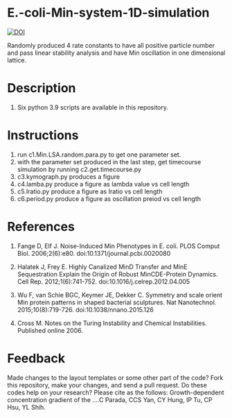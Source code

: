 # E.-coli-Min-system-1D-simulation
[![DOI](https://zenodo.org/badge/660496460.svg)](https://zenodo.org/badge/latestdoi/660496460)

Randomly produced 4 rate constants to have all positive particle number and pass linear stability analysis and have Min oscillation in one dimensional lattice.

# Description

1. Six python 3.9 scripts are available in this repository.

# Instructions

1. run c1.Min.LSA.random.para.py to get one parameter set.
2. with the parameter set produced in the last step, get timecourse simulation by running c2.get.timecourse.py
3. c3.kymograph.py produces a figure
4. c4.lamba.py produce a figure as lambda value vs cell length
5. c5.Iratio.py produce a figure as Iratio vs cell length
6. c6.period.py produce a figure as oscillation preiod vs cell length

# References

1.  Fange D, Elf J. Noise-Induced Min Phenotypes in E. coli. PLOS Comput Biol. 2006;2(6):e80. doi:10.1371/journal.pcbi.0020080

2.	Halatek J, Frey E. Highly Canalized MinD Transfer and MinE Sequestration Explain the Origin of Robust MinCDE-Protein Dynamics. Cell Rep. 2012;1(6):741-752. doi:10.1016/j.celrep.2012.04.005

3.	Wu F, van Schie BGC, Keymer JE, Dekker C. Symmetry and scale orient Min protein patterns in shaped bacterial sculptures. Nat Nanotechnol. 2015;10(8):719-726. doi:10.1038/nnano.2015.126

4.	Cross M. Notes on the Turing Instability and Chemical Instabilities. Published online 2006.


# Feedback

Made changes to the layout templates or some other part of the code? Fork this repository, make your changes, and send a pull request.
Do these codes help on your research? Please cite as the follows: Growth-dependent concentration gradient of the ....C Parada, CCS Yan, CY Hung, IP Tu, CP Hsu, YL Shih.
